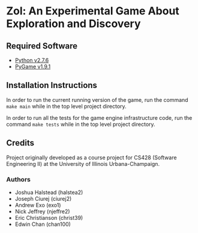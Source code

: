 # Zol: An Experimental Game About Exploration and Discovery #

## Required Software ##
- [Python v2.7.6][py]
- [PyGame v1.9.1][pygame]

## Installation Instructions ##
In order to run the current running version of the game, run the command `make main`
while in the top level project directory.

In order to run all the tests for the game engine infrastructure code, run the
command `make tests` while in the top level project directory.

## Credits ##
Project originally developed as a course project for CS428 (Software Engineering II) at
the University of Illinois Urbana-Champaign.

### Authors ###
- Joshua Halstead (halstea2)
- Joseph Ciurej (ciurej2)
- Andrew Exo (exo1)
- Nick Jeffrey (njeffre2)
- Eric Christianson (christ39)
- Edwin Chan (chan100)

[py]: http://www.python.org/download/releases/2.7.6/ 
[pygame]: http://www.pygame.org/install.html
